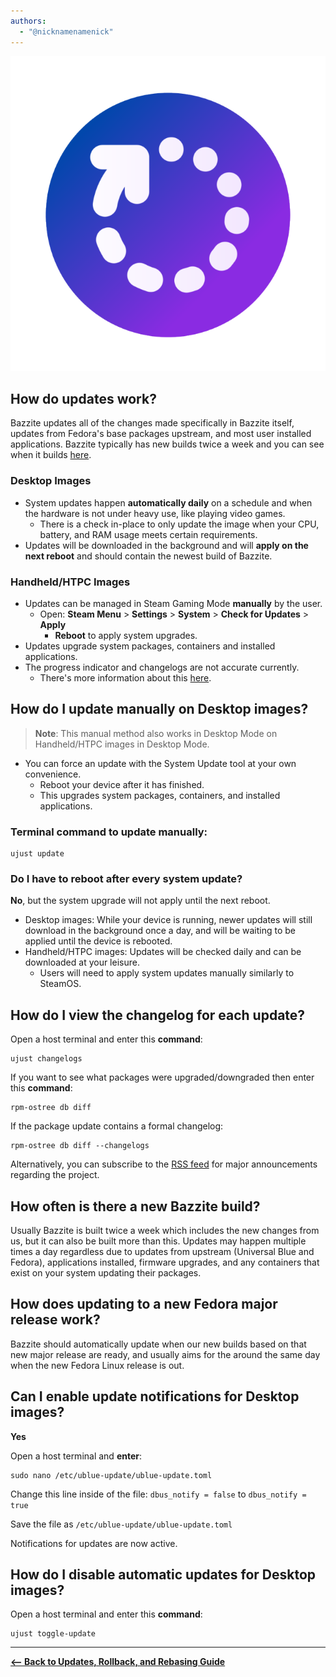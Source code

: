 ```yaml
---
authors:
  - "@nicknamenamenick"
---
```


<!-- ANCHOR: METADATA -->
<!--{"url_discourse": "https://universal-blue.discourse.group/docs?topic=2637", "fetched_at": "2024-09-03 16:43:13.297624+00:00"}-->
<!-- ANCHOR_END: METADATA -->

![System Updates|200x200, 100%](../../img/System_Updates.png)

## How do updates work?

Bazzite updates all of the changes made specifically in Bazzite itself, updates from Fedora's base packages upstream, and most user installed applications. Bazzite typically has new builds twice a week and you can see when it builds [here](https://github.com/ublue-os/bazzite/actions/workflows/build.yml?query=branch%3Amain).

### Desktop Images

- System updates happen **automatically daily** on a schedule and when the hardware is not under heavy use, like playing video games.
  - There is a check in-place to only update the image when your CPU, battery, and RAM usage meets certain requirements.
- Updates will be downloaded in the background and will **apply on the next reboot** and should contain the newest build of Bazzite.

### Handheld/HTPC Images

- Updates can be managed in Steam Gaming Mode **manually** by the user.
  - Open: **Steam Menu** > **Settings** > **System** > **Check for Updates** > **Apply**
    - **Reboot** to apply system upgrades.
- Updates upgrade system packages, containers and installed applications.
- The progress indicator and changelogs are not accurate currently.
  - There's more information about this [here](https://docs.bazzite.gg/Handheld_and_HTPC_edition/Steam_Gaming_Mode/#update-and-changelog-inaccuracy).

## How do I update manually on Desktop images?

> **Note**: This manual method also works in Desktop Mode on Handheld/HTPC images in Desktop Mode.

- You can force an update with the System Update tool at your own convenience.
  - Reboot your device after it has finished.
  - This upgrades system packages, containers, and installed applications.

### Terminal command to update manually:

```command
ujust update
```

### Do I have to reboot after every system update?

**No**, but the system upgrade will not apply until the next reboot.

- Desktop images: While your device is running, newer updates will still download in the background once a day, and will be waiting to be applied until the device is rebooted.
- Handheld/HTPC images: Updates will be checked daily and can be downloaded at your leisure.
  - Users will need to apply system updates manually similarly to SteamOS.

## How do I view the changelog for each update?

Open a host terminal and enter this **command**:

```
ujust changelogs
```

If you want to see what packages were upgraded/downgraded then enter this **command**:

```
rpm-ostree db diff
```

If the package update contains a formal changelog:

```
rpm-ostree db diff --changelogs
```

Alternatively, you can subscribe to the [RSS feed](https://universal-blue.discourse.group/t/tutorial-subscribing-to-bazzite-news-for-major-update-information/3672) for major announcements regarding the project.

## How often is there a new Bazzite build?

Usually Bazzite is built twice a week which includes the new changes from us, but it can also be built more than this. Updates may happen multiple times a day regardless due to updates from upstream (Universal Blue and Fedora), applications installed, firmware upgrades, and any containers that exist on your system updating their packages.

## How does updating to a new Fedora major release work?

Bazzite should automatically update when our new builds based on that new major release are ready, and usually aims for the around the same day when the new Fedora Linux release is out.

## Can I enable update notifications for Desktop images?

**Yes**

Open a host terminal and **enter**:

```command
sudo nano /etc/ublue-update/ublue-update.toml
```
Change this line inside of the file:
   `dbus_notify = false` to `dbus_notify = true`

Save the file as `/etc/ublue-update/ublue-update.toml`

Notifications for updates are now active.

## How do I disable automatic updates for Desktop images?

Open a host terminal and enter this **command**:
```
ujust toggle-update
```

<hr>

[**<-- Back to Updates, Rollback, and Rebasing Guide**](./index.md)
